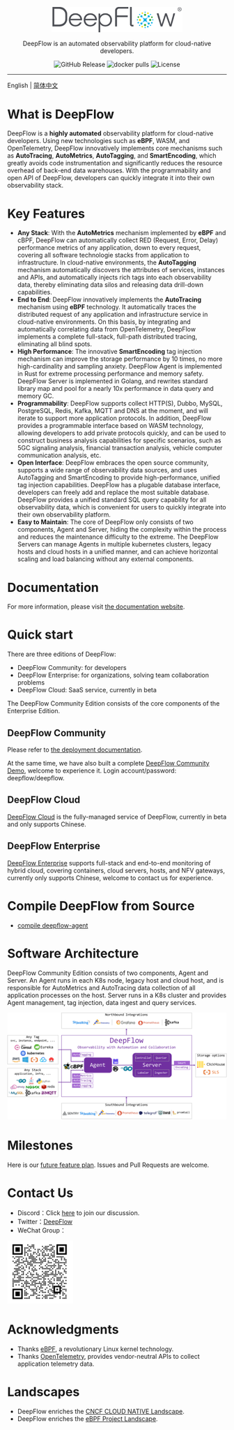 <p align="center">
  <img src="./docs/deepflow-logo.png" alt="DeepFlow" width="300" />

  <p align="center">DeepFlow is an automated observability platform for cloud-native developers.</p>
</p>
<p align="center">
    <img alt="GitHub Release" src="https://img.shields.io/github/v/release/deepflowys/deepflow"> </a>
    <img alt="docker pulls" src="https://img.shields.io/docker/pulls/deepflowce/deepflow-agent?color=green?label=docker pulls"> </a>
    <img alt="License" src="https://img.shields.io/github/license/deepflowys/deepflow?color=purple"> </a>
</p>

-------------

English | [简体中文](./README-CN.md)

# What is DeepFlow

DeepFlow is a **highly automated** observability platform for cloud-native developers. Using new technologies such as **eBPF**, WASM, and OpenTelemetry, DeepFlow innovatively implements core mechanisms such as **AutoTracing**, **AutoMetrics**, **AutoTagging**, and **SmartEncoding**, which greatly avoids code instrumentation and significantly reduces the resource overhead of back-end data warehouses. With the programmability and open API of DeepFlow, developers can quickly integrate it into their own observability stack.

# Key Features

- **Any Stack**: With the **AutoMetrics** mechanism implemented by **eBPF** and cBPF, DeepFlow can automatically collect RED (Request, Error, Delay) performance metrics of any application, down to every request, covering all software technologie stacks from application to infrastructure. In cloud-native environments, the **AutoTagging** mechanism automatically discovers the attributes of services, instances and APIs, and automatically injects rich tags into each observability data, thereby eliminating data silos and releasing data drill-down capabilities.
- **End to End**: DeepFlow innovatively implements the **AutoTracing** mechanism using **eBPF** technology. It automatically traces the distributed request of any application and infrastructure service in cloud-native environments. On this basis, by integrating and automatically correlating data from OpenTelemetry, DeepFlow implements a complete full-stack, full-path distributed tracing, eliminating all blind spots.
- **High Performance**: The innovative **SmartEncoding** tag injection mechanism can improve the storage performance by 10 times, no more high-cardinality and sampling anxiety. DeepFlow Agent is implemented in Rust for extreme processing performance and memory safety. DeepFlow Server is implemented in Golang, and rewrites standard library map and pool for a nearly 10x performance in data query and memory GC.
- **Programmability**: DeepFlow supports collect HTTP(S), Dubbo, MySQL, PostgreSQL, Redis, Kafka, MQTT and DNS at the moment, and will iterate to support more application protocols. In addition, DeepFlow provides a programmable interface based on WASM technology, allowing developers to add private protocols quickly, and can be used to construct business analysis capabilities for specific scenarios, such as 5GC signaling analysis, financial transaction analysis, vehicle computer communication analysis, etc.
- **Open Interface**: DeepFlow embraces the open source community, supports a wide range of observability data sources, and uses AutoTagging and SmartEncoding to provide high-performance, unified tag injection capabilities. DeepFlow has a plugable database interface, developers can freely add and replace the most suitable database. DeepFlow provides a unified standard SQL query capability for all observability data, which is convenient for users to quickly integrate into their own observability platform.
- **Easy to Maintain**: The core of DeepFlow only consists of two components, Agent and Server, hiding the complexity within the process and reduces the maintenance difficulty to the extreme. The DeepFlow Servers can manage Agents in multiple kubernetes clusters, legacy hosts and cloud hosts in a unified manner, and can achieve horizontal scaling and load balancing without any external components.

# Documentation

For more information, please visit [the documentation website](https://deepflow.yunshan.net/docs/?from=github).

# Quick start

There are three editions of DeepFlow:
- DeepFlow Community: for developers
- DeepFlow Enterprise: for organizations, solving team collaboration problems
- DeepFlow Cloud: SaaS service, currently in beta

The DeepFlow Community Edition consists of the core components of the Enterprise Edition.

## DeepFlow Community

Please refer to [the deployment documentation](https://deepflow.yunshan.net/docs/install/all-in-one/?from=github).

At the same time, we have also built a complete [DeepFlow Community Demo](https://ce-demo.deepflow.yunshan.net/?from=github), welcome to experience it. Login account/password: deepflow/deepflow.

## DeepFlow Cloud

[DeepFlow Cloud](https://deepflow.yunshan.net/) is the fully-managed service of DeepFlow, currently in beta and only supports Chinese.

## DeepFlow Enterprise

[DeepFlow Enterprise](https://www.yunshan.net/products/deepflow.html) supports full-stack and end-to-end monitoring of hybrid cloud, covering containers, cloud servers, hosts, and NFV gateways, currently only supports Chinese, welcome to contact us for experience.

# Compile DeepFlow from Source

- [compile deepflow-agent](./agent/build.md)

# Software Architecture

DeepFlow Community Edition consists of two components, Agent and Server. An Agent runs in each K8s node, legacy host and cloud host, and is responsible for AutoMetrics and AutoTracing data collection of all application processes on the host. Server runs in a K8s cluster and provides Agent management, tag injection, data ingest and query services.

![DeepFlow Architecture](./docs/deepflow-architecture.png)

# Milestones

Here is our [future feature plan](https://deepflow.yunshan.net/docs/about/milestone/?from=github). Issues and Pull Requests are welcome.

# Contact Us

- Discord：Click [here](https://discord.gg/QJ7Dyj4wWM) to join our discussion.
- Twitter：[DeepFlow](https://twitter.com/deepflowio)
- WeChat Group：
<img src=./docs/wechat-group-keeper.png width=30% />

# Acknowledgments

- Thanks [eBPF](https://ebpf.io/), a revolutionary Linux kernel technology.
- Thanks [OpenTelemetry](https://opentelemetry.io/), provides vendor-neutral APIs to collect application telemetry data.

# Landscapes

- DeepFlow enriches the <a href="https://landscape.cncf.io/?selected=deep-flow">CNCF CLOUD NATIVE Landscape</a>.
- DeepFlow enriches the <a href="https://ebpf.io/applications#deepflow">eBPF Project Landscape</a>.
